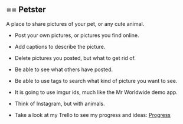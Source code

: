 == Petster
--
A place to share pictures of your pet, or any cute animal.

* Post your own pictures, or pictures you find online.

* Add captions to describe the picture.

* Delete pictures you posted, but what to get rid of.

* Be able to see what others have posted.

* Be able to use tags to search what kind of picture you want to see.

* It is going to use imgur ids, much like the Mr Worldwide demo app.

* Think of Instagram, but with animals.

* Take a look at my Trello to see my progress and ideas: <a href ="https://trello.com/b/gyhMlRtg/project2-petster-app">Progress</a>
